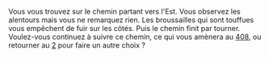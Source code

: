 Vous vous trouvez sur le chemin partant vers l'Est. Vous observez les alentours mais vous ne remarquez rien. Les broussailles qui sont touffues vous empêchent de fuir sur les côtés. Puis le chemin finit par tourner. Voulez-vous continuez à suivre ce chemin, ce qui vous amènera au [408](408), ou retourner au [2](2) pour faire un autre choix ?